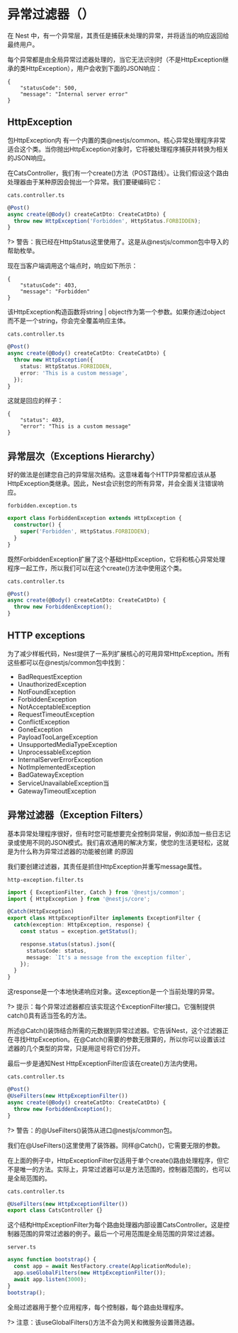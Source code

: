 # 异常过滤器（）

在 Nest 中，有一个异常层，其责任是捕获未处理的异常，并将适当的响应返回给最终用户。


每个异常都是由全局异常过滤器处理的，当它无法识别时（不是HttpException继承的类HttpException），用户会收到下面的JSON响应：

```
{
    "statusCode": 500,
    "message": "Internal server error"
}
```

## HttpException

包HttpException内 有一个内置的类@nestjs/common。核心异常处理程序非常适合这个类。当你抛出HttpException对象时，它将被处理程序捕获并转换为相关的JSON响应。

在CatsController，我们有一个create()方法（POST路线）。让我们假设这个路由处理器由于某种原因会抛出一个异常。我们要硬编码它：

`cats.controller.ts`

```typescript
@Post()
async create(@Body() createCatDto: CreateCatDto) {
  throw new HttpException('Forbidden', HttpStatus.FORBIDDEN);
}
```

?> 警告：我已经在HttpStatus这里使用了。这是从@nestjs/common包中导入的帮助枚举。

现在当客户端调用这个端点时，响应如下所示：

```
{
    "statusCode": 403,
    "message": "Forbidden"
}
```

该HttpException构造函数将string | object作为第一个参数。如果你通过object而不是一个string，你会完全覆盖响应主体。

`cats.controller.ts`

```typescript
@Post()
async create(@Body() createCatDto: CreateCatDto) {
  throw new HttpException({
    status: HttpStatus.FORBIDDEN,
    error: 'This is a custom message',
  });
}
```

这就是回应的样子：

```
{
    "status": 403,
    "error": "This is a custom message"
}
```

## 异常层次（Exceptions Hierarchy）

好的做法是创建您自己的异常层次结构。这意味着每个HTTP异常都应该从基HttpException类继承。因此，Nest会识别您的所有异常，并会全面关注错误响应。

`forbidden.exception.ts`

```typescript
export class ForbiddenException extends HttpException {
  constructor() {
    super('Forbidden', HttpStatus.FORBIDDEN);
  }
}
```

既然ForbiddenException扩展了这个基础HttpException，它将和核心异常处理程序一起工作，所以我们可以在这个create()方法中使用这个类。

`cats.controller.ts`

```typescript
@Post()
async create(@Body() createCatDto: CreateCatDto) {
  throw new ForbiddenException();
}
```

## HTTP exceptions

为了减少样板代码，Nest提供了一系列扩展核心的可用异常HttpException。所有这些都可以在@nestjs/common包中找到：

+ BadRequestException
+ UnauthorizedException
+ NotFoundException
+ ForbiddenException
+ NotAcceptableException
+ RequestTimeoutException
+ ConflictException
+ GoneException
+ PayloadTooLargeException
+ UnsupportedMediaTypeException
+ UnprocessableException
+ InternalServerErrorException
+ NotImplementedException
+ BadGatewayException
+ ServiceUnavailableException当
+ GatewayTimeoutException

## 异常过滤器（Exception Filters）
基本异常处理程序很好，但有时您可能想要完全控制异常层，例如添加一些日志记录或使用不同的JSON模式。我们喜欢通用的解决方案，使您的生活更轻松，这就是为什么称为异常过滤器的功能被创建 的原因

我们要创建过滤器，其责任是抓住HttpException并重写message属性。

`http-exception.filter.ts`

```typescript
import { ExceptionFilter, Catch } from '@nestjs/common';
import { HttpException } from '@nestjs/core';

@Catch(HttpException)
export class HttpExceptionFilter implements ExceptionFilter {
  catch(exception: HttpException, response) {
    const status = exception.getStatus();

    response.status(status).json({
      statusCode: status,
      message: `It's a message from the exception filter`,
    });
  }
}
```

这response是一个本地快递响应对象。这exception是一个当前处理的异常。

?> 提示：每个异常过滤器都应该实现这个ExceptionFilter接口。它强制提供catch()具有适当签名的方法。

所述@Catch()装饰结合所需的元数据到异常过滤器。它告诉Nest，这个过滤器正在寻找HttpException。在@Catch()需要的参数无限算的，所以你可以设置该过滤器的几个类型的异常，只是用逗号将它们分开。

最后一步是通知Nest HttpExceptionFilter应该在create()方法内使用。

`cats.controller.ts`

```typescript
@Post()
@UseFilters(new HttpExceptionFilter())
async create(@Body() createCatDto: CreateCatDto) {
  throw new ForbiddenException();
}
```

?> 警告：的@UseFilters()装饰从进口@nestjs/common包。

我们在@UseFilters()这里使用了装饰器。同样@Catch()，它需要无限的参数。

在上面的例子中，HttpExceptionFilter仅适用于单个create()路由处理程序，但它不是唯一的方法。实际上，异常过滤器可以是方法范围的，控制器范围的，也可以是全局范围的。

`cats.controller.ts`

```typescript
@UseFilters(new HttpExceptionFilter())
export class CatsController {}
```

这个结构HttpExceptionFilter为每个路由处理器内部设置CatsController。这是控制器范围的异常过滤器的例子。最后一个可用范围是全局范围的异常过滤器。

`server.ts`

```typescript
async function bootstrap() {
  const app = await NestFactory.create(ApplicationModule);
  app.useGlobalFilters(new HttpExceptionFilter());
  await app.listen(3000);
}
bootstrap();
```

全局过滤器用于整个应用程序，每个控制器，每个路由处理程序。

?> 注意：该useGlobalFilters()方法不会为网关和微服务设置筛选器。
